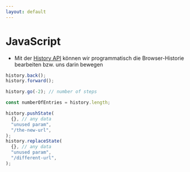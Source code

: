 ```yaml
---
layout: default
---
```


# JavaScript <SubHeading text="History API"/>

<div class="grid grid-cols-12 gap-6">
<div class="col-span-12">

- Mit der [History API](https://developer.mozilla.org/en-US/docs/Web/API/History_API) können wir programmatisch die Browser-Historie bearbeiten bzw. uns darin bewegen

</div>
<div class="col-span-12">

```js
history.back();
history.forward();

history.go(-2); // number of steps

const numberOfEntries = history.length;

history.pushState(
  {}, // any data
  "unused param",
  "/the-new-url",
);
history.replaceState(
  {}, // any data
  "unused param",
  "/different-url",
);
```

</div>
</div>

<PageNumber/>
